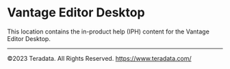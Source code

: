 # Vantage Editor Desktop

This location contains the in-product help (IPH) content for the Vantage Editor Desktop.


---
©2023 Teradata. All Rights Reserved. https://www.teradata.com/
